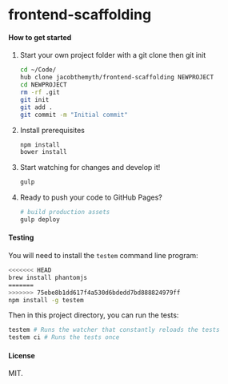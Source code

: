 # frontend-scaffolding

#### How to get started

1. Start your own project folder with a git clone then git init

    ```sh
    cd ~/Code/
    hub clone jacobthemyth/frontend-scaffolding NEWPROJECT
    cd NEWPROJECT
    rm -rf .git
    git init
    git add .
    git commit -m "Initial commit"
    ```

2. Install prerequisites

    ```sh
    npm install
    bower install
    ```

3. Start watching for changes and develop it!

    ```sh
    gulp
    ```

4. Ready to push your code to GitHub Pages?

    ```sh
    # build production assets
    gulp deploy
    ```

#### Testing
You will need to install the `testem` command line program:

```sh
<<<<<<< HEAD
brew install phantomjs
=======
>>>>>>> 75ebe8b1dd617f4a530d6bdedd7bd888824979ff
npm install -g testem
```

Then in this project directory, you can run the tests:

```sh
testem # Runs the watcher that constantly reloads the tests
testem ci # Runs the tests once
```

#### License

MIT.
